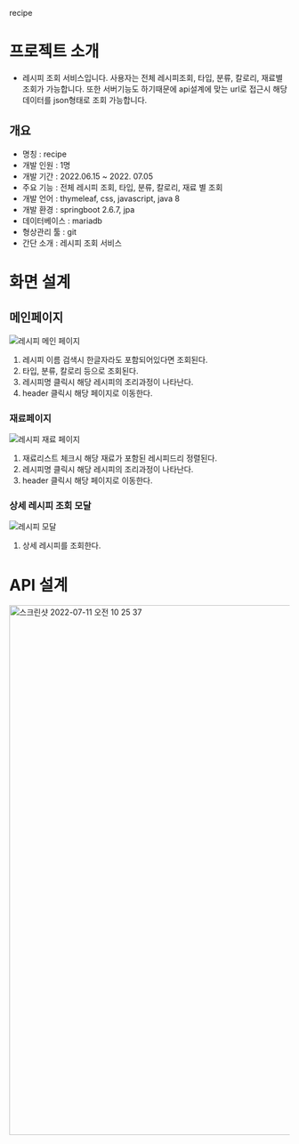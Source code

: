 recipe


# 프로젝트 소개

- 레시피 조회 서비스입니다. 사용자는 전체 레시피조회, 타입, 분류, 칼로리, 재료별 조회가 가능합니다. 또한 서버기능도 하기때문에 api설계에 맞는 url로 접근시 해당 데이터를 json형태로 조회 가능합니다.


## 개요

- 명칭 : recipe
- 개발 인원 : 1명
- 개발 기간 : 2022.06.15 ~ 2022. 07.05
- 주요 기능 : 전체 레시피 조회, 타입, 분류, 칼로리, 재료 별 조회
- 개발 언어 : thymeleaf, css, javascript, java 8
- 개발 환경 : springboot 2.6.7, jpa
- 데이터베이스 : mariadb
- 형상관리 툴 : git
- 간단 소개 : 레시피 조회 서비스

# 화면 설계

## 메인페이지

![레시피 메인 페이지](https://user-images.githubusercontent.com/87374274/178153642-5cfec79e-fdf4-413a-91df-bef4a90d474b.png)


1. 레시피 이름 검색시 한글자라도 포함되어있다면 조회된다.
2. 타입, 분류, 칼로리 등으로 조회된다.
3. 레시피명 클릭시 해당 레시피의 조리과정이 나타난다.
4. header 클릭시 해당 페이지로 이동한다.

### 재료페이지

![레시피 재료 페이지](https://user-images.githubusercontent.com/87374274/178153961-c8f74591-48d1-45a9-9fcf-14befb72b5ee.png)

1. 재료리스트 체크시 해당 재료가 포함된 레시피드리 정렬된다.
2. 레시피명 클릭시 해당 레시피의 조리과정이 나타난다.
3. header 클릭시 해당 페이지로 이동한다.

### 상세 레시피 조회 모달

![레시피 모달](https://user-images.githubusercontent.com/87374274/178154113-4c0a2150-08d2-49d4-a10d-1b01b0eb41cf.png)

1. 상세 레시피를 조회한다.

# API 설계

<img width="953" alt="스크린샷 2022-07-11 오전 10 25 37" src="https://user-images.githubusercontent.com/87374274/178172479-f30d39b1-2311-41a8-9704-2045b9ac1ac9.png">


